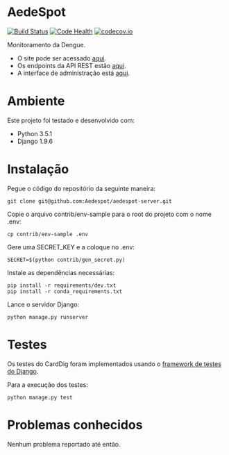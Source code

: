 AedeSpot
========
[![Build Status](https://travis-ci.org/Aedespot/aedespot-server.svg?branch=master)](https://travis-ci.org/Aedespot/aedespot-server)
[![Code Health](https://landscape.io/github/Aedespot/aedespot-server/master/landscape.svg?style=flat)](https://landscape.io/Aedespot/aedespot-server/master)
[![codecov.io](https://codecov.io/github/Aedespot/aedespot-server/coverage.svg?branch=master)](https://codecov.io/github/Aedespot/aedespot-server?branch=master)

Monitoramento da Dengue.

* O site pode ser acessado [aqui](http://aedespot-server.herokuapp.com/).
* Os endpoints da API REST estão [aqui](http://aedespot-server.herokuapp.com/api/).
* A interface de administração está [aqui](http://aedespot.herokuapp.com/admin/).

Ambiente
========

Este projeto foi testado e desenvolvido com:
* Python 3.5.1
* Django 1.9.6

Instalação
==========

Pegue o código do repositório da seguinte maneira:

    git clone git@github.com:Aedespot/aedespot-server.git

Copie o arquivo contrib/env-sample para o root do projeto com o nome .env:

    cp contrib/env-sample .env

Gere uma SECRET_KEY e a coloque no .env:

    SECRET=$(python contrib/gen_secret.py)

Instale as dependências necessárias:

    pip install -r requirements/dev.txt
    pip install -r conda_requirements.txt

Lance o servidor Django:

    python manage.py runserver

Testes
======

Os testes do CardDig foram implementados usando o
[framework de testes do Django](https://docs.djangoproject.com/en/1.9/topics/testing/overview/).

Para a execução dos testes:

    python manage.py test

Problemas conhecidos
====================

Nenhum problema reportado até então.